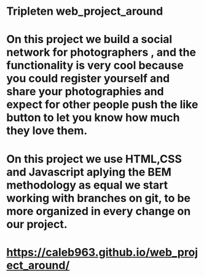 # Tripleten web_project_around

# On this project we build a social network for photographers , and the functionality is very cool because you could register yourself and share your photographies and expect for other people push the like button to let you know how much they love them.

# On this project we use HTML,CSS and Javascript aplying the BEM methodology as equal we start working with branches on git, to be more organized in every change on our project.

# https://caleb963.github.io/web_project_around/
